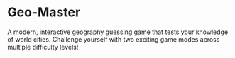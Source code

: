 # Geo-Master
A modern, interactive geography guessing game that tests your knowledge of world cities. Challenge yourself with two exciting game modes across multiple difficulty levels!
